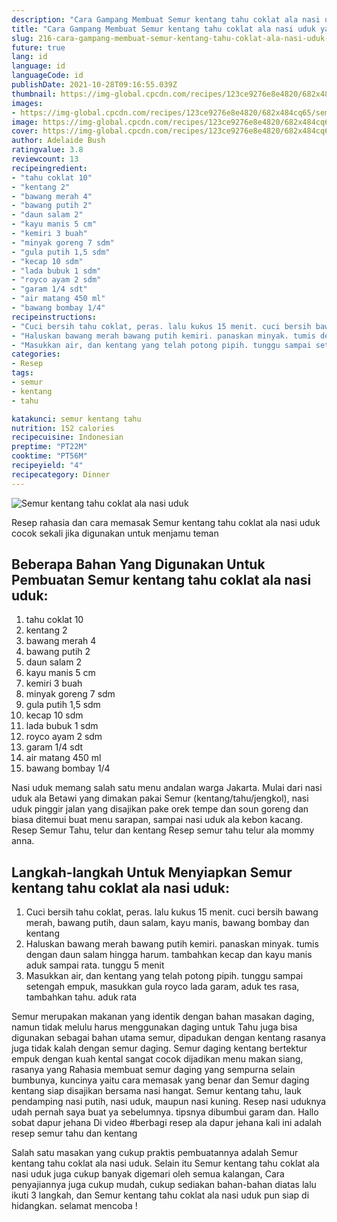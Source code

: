 ```yaml
---
description: "Cara Gampang Membuat Semur kentang tahu coklat ala nasi uduk yang Lezat"
title: "Cara Gampang Membuat Semur kentang tahu coklat ala nasi uduk yang Lezat"
slug: 216-cara-gampang-membuat-semur-kentang-tahu-coklat-ala-nasi-uduk-yang-lezat
future: true
lang: id
language: id
languageCode: id
publishDate: 2021-10-28T09:16:55.039Z 
thumbnail: https://img-global.cpcdn.com/recipes/123ce9276e8e4820/682x484cq65/semur-kentang-tahu-coklat-ala-nasi-uduk-foto-resep-utama.png
images:
- https://img-global.cpcdn.com/recipes/123ce9276e8e4820/682x484cq65/semur-kentang-tahu-coklat-ala-nasi-uduk-foto-resep-utama.png
image: https://img-global.cpcdn.com/recipes/123ce9276e8e4820/682x484cq65/semur-kentang-tahu-coklat-ala-nasi-uduk-foto-resep-utama.png
cover: https://img-global.cpcdn.com/recipes/123ce9276e8e4820/682x484cq65/semur-kentang-tahu-coklat-ala-nasi-uduk-foto-resep-utama.png
author: Adelaide Bush
ratingvalue: 3.8
reviewcount: 13
recipeingredient:
- "tahu coklat 10"
- "kentang 2"
- "bawang merah 4"
- "bawang putih 2"
- "daun salam 2"
- "kayu manis 5 cm"
- "kemiri 3 buah"
- "minyak goreng 7 sdm"
- "gula putih 1,5 sdm"
- "kecap 10 sdm"
- "lada bubuk 1 sdm"
- "royco ayam 2 sdm"
- "garam 1/4 sdt"
- "air matang 450 ml"
- "bawang bombay 1/4"
recipeinstructions:
- "Cuci bersih tahu coklat, peras. lalu kukus 15 menit. cuci bersih bawang merah, bawang putih, daun salam, kayu manis, bawang bombay dan kentang"
- "Haluskan bawang merah bawang putih kemiri. panaskan minyak. tumis dengan daun salam hingga harum. tambahkan kecap dan kayu manis aduk sampai rata. tunggu 5 menit"
- "Masukkan air, dan kentang yang telah potong pipih. tunggu sampai setengah empuk, masukkan gula royco lada garam, aduk tes rasa, tambahkan tahu. aduk rata"
categories:
- Resep
tags:
- semur
- kentang
- tahu

katakunci: semur kentang tahu 
nutrition: 152 calories
recipecuisine: Indonesian
preptime: "PT22M"
cooktime: "PT56M"
recipeyield: "4"
recipecategory: Dinner
---
```



![Semur kentang tahu coklat ala nasi uduk](https://img-global.cpcdn.com/recipes/123ce9276e8e4820/682x484cq65/semur-kentang-tahu-coklat-ala-nasi-uduk-foto-resep-utama.png)

Resep rahasia dan cara memasak  Semur kentang tahu coklat ala nasi uduk cocok sekali jika digunakan untuk menjamu teman

<!--inarticleads1-->

## Beberapa Bahan Yang Digunakan Untuk Pembuatan Semur kentang tahu coklat ala nasi uduk:

1. tahu coklat 10
1. kentang 2
1. bawang merah 4
1. bawang putih 2
1. daun salam 2
1. kayu manis 5 cm
1. kemiri 3 buah
1. minyak goreng 7 sdm
1. gula putih 1,5 sdm
1. kecap 10 sdm
1. lada bubuk 1 sdm
1. royco ayam 2 sdm
1. garam 1/4 sdt
1. air matang 450 ml
1. bawang bombay 1/4

Nasi uduk memang salah satu menu andalan warga Jakarta. Mulai dari nasi uduk ala Betawi yang dimakan pakai Semur (kentang/tahu/jengkol), nasi uduk pinggir jalan yang disajikan pake orek tempe dan soun goreng dan biasa ditemui buat menu sarapan, sampai nasi uduk ala kebon kacang. Resep Semur Tahu, telur dan kentang Resep semur tahu telur ala mommy anna. 

<!--inarticleads2-->

## Langkah-langkah Untuk Menyiapkan Semur kentang tahu coklat ala nasi uduk:

1. Cuci bersih tahu coklat, peras. lalu kukus 15 menit. cuci bersih bawang merah, bawang putih, daun salam, kayu manis, bawang bombay dan kentang
1. Haluskan bawang merah bawang putih kemiri. panaskan minyak. tumis dengan daun salam hingga harum. tambahkan kecap dan kayu manis aduk sampai rata. tunggu 5 menit
1. Masukkan air, dan kentang yang telah potong pipih. tunggu sampai setengah empuk, masukkan gula royco lada garam, aduk tes rasa, tambahkan tahu. aduk rata


Semur merupakan makanan yang identik dengan bahan masakan daging, namun tidak melulu harus menggunakan daging untuk Tahu juga bisa digunakan sebagai bahan utama semur, dipadukan dengan kentang rasanya juga tidak kalah dengan semur daging. Semur daging kentang bertektur empuk dengan kuah kental sangat cocok dijadikan menu makan siang, rasanya yang Rahasia membuat semur daging yang sempurna selain bumbunya, kuncinya yaitu cara memasak yang benar dan Semur daging kentang siap disajikan bersama nasi hangat. Semur kentang tahu, lauk pendamping nasi putih, nasi uduk, maupun nasi kuning. Resep nasi uduknya udah pernah saya buat ya sebelumnya. tipsnya dibumbui garam dan. Hallo sobat dapur jehana Di video #berbagi resep ala dapur jehana kali ini adalah resep semur tahu dan kentang 

Salah satu masakan yang cukup praktis pembuatannya adalah  Semur kentang tahu coklat ala nasi uduk. Selain itu  Semur kentang tahu coklat ala nasi uduk  juga cukup banyak digemari oleh semua kalangan, Cara penyajiannya juga cukup mudah, cukup sediakan bahan-bahan diatas lalu ikuti 3 langkah, dan  Semur kentang tahu coklat ala nasi uduk  pun siap di hidangkan. selamat mencoba !
